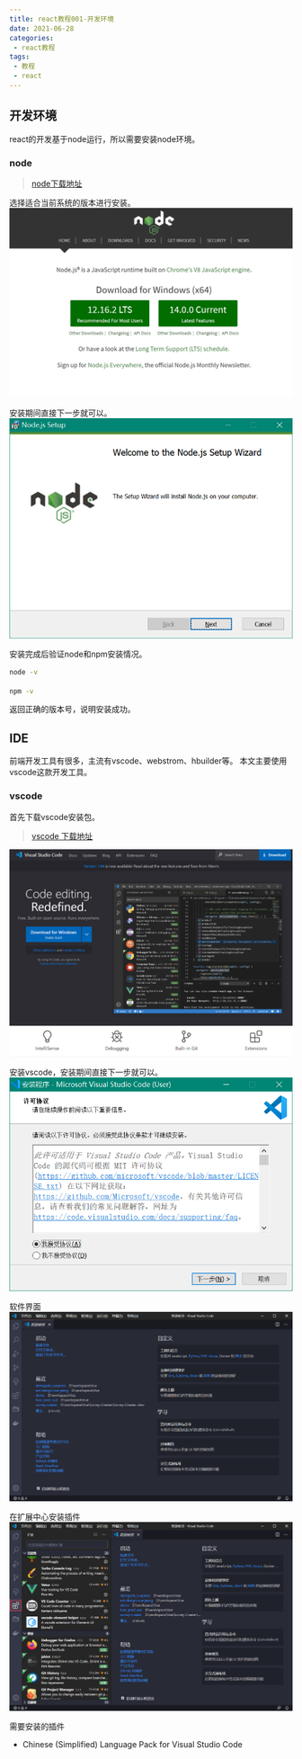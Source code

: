 ```yaml
---
title: react教程001-开发环境
date: 2021-06-28
categories:
 - react教程
tags:
 - 教程
 - react
---
```


## 开发环境
react的开发基于node运行，所以需要安装node环境。

### node
> [node下载地址](https://nodejs.org/en/)

选择适合当前系统的版本进行安装。
![class_001_01](./assets/class_001_01.png)

安装期间直接下一步就可以。
![class_001_02](./assets/class_001_02.png)

安装完成后验证node和npm安装情况。
```sh
node -v

npm -v
```

返回正确的版本号，说明安装成功。

## IDE

前端开发工具有很多，主流有vscode、webstrom、hbuilder等。
本文主要使用vscode这款开发工具。

### vscode

首先下载vscode安装包。
> [vscode 下载地址](https://code.visualstudio.com/)

![class_001_03](./assets/class_001_03.png)

安装vscode，安装期间直接下一步就可以。
![class_001_04](./assets/class_001_04.png)

软件界面
![class_001_05](./assets/class_001_05.png)

在扩展中心安装插件
![class_001_06](./assets/class_001_06.png)

需要安装的插件

* Chinese (Simplified) Language Pack for Visual Studio Code
